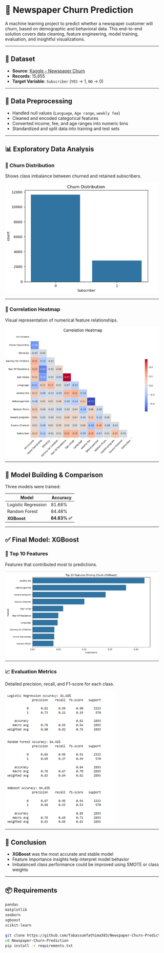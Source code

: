 # 📰 Newspaper Churn Prediction

A machine learning project to predict whether a newspaper customer will churn, based on demographic and behavioral data. This end-to-end solution covers data cleaning, feature engineering, model training, evaluation, and insightful visualizations.

---

## 📁 Dataset

- **Source**: [Kaggle – Newspaper Churn](https://www.kaggle.com/datasets/leiyiting01/newspaper-churn)
- **Records**: 15,855  
- **Target Variable**: `Subscriber` (`YES` → 1, `NO` → 0)

---

## 🧼 Data Preprocessing

- Handled null values (`Language`, `Age range`, `weekly fee`)
- Cleaned and encoded categorical features
- Converted income, fee, and age ranges into numeric bins
- Standardized and split data into training and test sets

---

## 📊 Exploratory Data Analysis

### 📌 Churn Distribution  
Shows class imbalance between churned and retained subscribers.

![Churn Distribution](https://github.com/Tabassumfathima583/Newspaper-churn/blob/main/Images/Churn%20Distribution.png)

---

### 📌 Correlation Heatmap  
Visual representation of numerical feature relationships.

![Correlation Heatmap](https://github.com/Tabassumfathima583/Newspaper-churn/blob/main/Images/Correlation%20heatmap.png)

---

## 🤖 Model Building & Comparison

Three models were trained:

| Model                | Accuracy |
|---------------------|----------|
| Logistic Regression | 81.68%   |
| Random Forest       | 84.48%   |
| **XGBoost**         | **84.83% ✅** |

---

## ✅ Final Model: XGBoost

### 🧠 Top 10 Features  
Features that contributed most to predictions.

![Top 10 Features](https://github.com/Tabassumfathima583/Newspaper-churn/blob/main/Images/Top%2010%20features(XGBoost).png)

---

### 📈 Evaluation Metrics  
Detailed precision, recall, and F1-score for each class.

![Evaluation Metrics](https://github.com/Tabassumfathima583/Newspaper-churn/blob/main/Images/Evaluation%20metrics.png)

---

## 📌 Conclusion

- **XGBoost** was the most accurate and stable model
- Feature importance insights help interpret model behavior
- Imbalanced class performance could be improved using SMOTE or class weights

---

## 📦 Requirements

```bash
pandas
matplotlib
seaborn
xgboost
scikit-learn

git clone https://github.com/Tabassumfathima583/Newspaper-Churn-Prediction.git
cd Newspaper-Churn-Prediction
pip install -r requirements.txt

